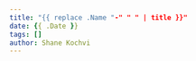 ```yaml
---
title: "{{ replace .Name "-" " " | title }}"
date: {{ .Date }}
tags: []
author: Shane Kochvi
---
```

